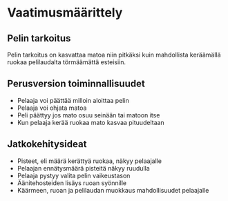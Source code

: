 # Vaatimusmäärittely

## Pelin tarkoitus

Pelin tarkoitus on kasvattaa matoa niin pitkäksi kuin mahdollista keräämällä 
ruokaa pelilaudalta törmäämättä esteisiin.

## Perusversion toiminnallisuudet

- Pelaaja voi päättää milloin aloittaa pelin
- Pelaaja voi ohjata matoa
- Peli päättyy jos mato osuu seinään tai matoon itse
- Kun pelaaja kerää ruokaa mato kasvaa pituudeltaan

## Jatkokehitysideat

- Pisteet, eli määrä kerättyä ruokaa, näkyy pelaajalle
- Pelaajan ennätysmäärä pisteitä näkyy ruudulla
- Pelaaja pystyy valita pelin vaikeustason
- Äänitehosteiden lisäys ruoan syönnille
- Käärmeen, ruoan ja pelilaudan muokkaus mahdollisuudet pelaajalle





